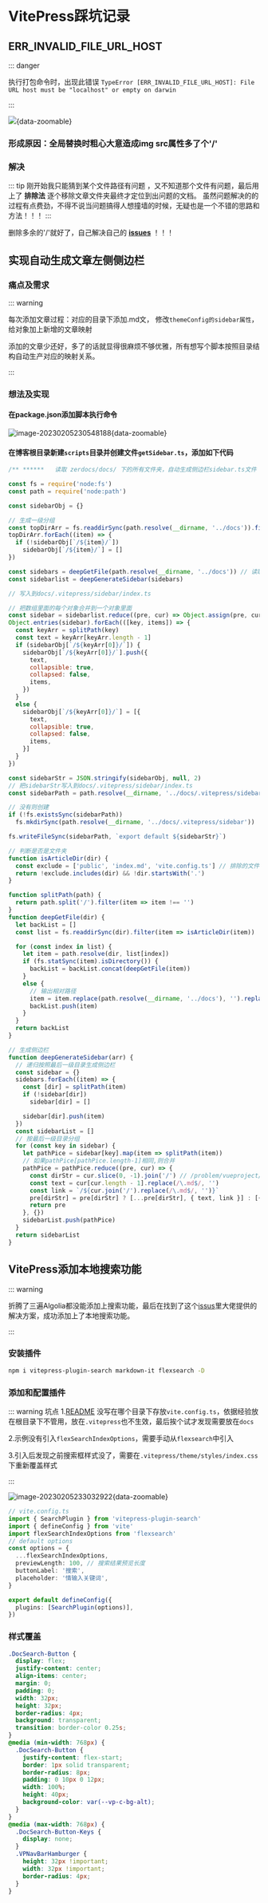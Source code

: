 # VitePress踩坑记录

## ERR_INVALID_FILE_URL_HOST

::: danger

执行打包命令时，出现此错误 `TypeError [ERR_INVALID_FILE_URL_HOST]: File URL host must be "localhost" or empty on darwin`

:::

![](https://zerdocs.oss-cn-shanghai.aliyuncs.com/febasis/202302041941600.png){data-zoomable}

### 形成原因：全局替换时粗心大意造成img src属性多了个'/'

### 解决

::: tip
刚开始我只能猜到某个文件路径有问题 ，又不知道那个文件有问题，最后用上了 **排除法** 逐个移除文章文件夹最终才定位到出问题的文档。
虽然问题解决的的过程有点费劲，不得不说当问题搞得人想撞墙的时候，无疑也是一个不错的思路和方法！！！
:::

删除多余的'/'就好了，自己解决自己的 **[issues](https://github.com/vuejs/vitepress/issues/1895)** ！！！

## 实现自动生成文章左侧侧边栏

### 痛点及需求

::: warning

每次添加文章过程：对应的目录下添加.md文， 修改`themeConfig的sidebar属性`，给对象加上新增的文章映射

添加的文章少还好，多了的话就显得很麻烦不够优雅，所有想写个脚本按照目录结构自动生产对应的映射关系。

:::

### 想法及实现

#### 在package.json添加脚本执行命令

![image-20230205230548188](https://zerdocs.oss-cn-shanghai.aliyuncs.com/202302052305259.png){data-zoomable}

#### 在博客根目录新建`scripts`目录并创建文件`getSidebar.ts`，添加如下代码

```js
/** ******   读取 zerdocs/docs/ 下的所有文件夹，自动生成侧边栏sidebar.ts文件   */

const fs = require('node:fs')
const path = require('node:path')

const sidebarObj = {}

// 生成一级分组
const topDirArr = fs.readdirSync(path.resolve(__dirname, '../docs')).filter(item => isArticleDir(item))
topDirArr.forEach((item) => {
  if (!sidebarObj[`/${item}/`])
    sidebarObj[`/${item}/`] = []
})

const sidebars = deepGetFile(path.resolve(__dirname, '../docs')) // 读取 docs 目录下的所有文件夹
const sidebarlist = deepGenerateSidebar(sidebars)

// 写入到docs/.vitepress/sidebar/index.ts

// 把数组里面的每个对象合并到一个对象里面
const sidebar = sidebarlist.reduce((pre, cur) => Object.assign(pre, cur), {})
Object.entries(sidebar).forEach(([key, items]) => {
  const keyArr = splitPath(key)
  const text = keyArr[keyArr.length - 1]
  if (sidebarObj[`/${keyArr[0]}/`]) {
    sidebarObj[`/${keyArr[0]}/`].push({
      text,
      collapsible: true,
      collapsed: false,
      items,
    })
  }
  else {
    sidebarObj[`/${keyArr[0]}/`] = [{
      text,
      collapsible: true,
      collapsed: false,
      items,
    }]
  }
})

const sidebarStr = JSON.stringify(sidebarObj, null, 2)
// 把sidebarStr写入到docs/.vitepress/sidebar/index.ts
const sidebarPath = path.resolve(__dirname, '../docs/.vitepress/sidebar/index.ts')

// 没有则创建
if (!fs.existsSync(sidebarPath))
  fs.mkdirSync(path.resolve(__dirname, '../docs/.vitepress/sidebar'))

fs.writeFileSync(sidebarPath, `export default ${sidebarStr}`)

// 判断是否是文件夹
function isArticleDir(dir) {
  const exclude = ['public', 'index.md', 'vite.config.ts'] // 排除的文件夹
  return !exclude.includes(dir) && !dir.startsWith('.')
}

function splitPath(path) {
  return path.split('/').filter(item => item !== '')
}
function deepGetFile(dir) {
  let backList = []
  const list = fs.readdirSync(dir).filter(item => isArticleDir(item))

  for (const index in list) {
    let item = path.resolve(dir, list[index])
    if (fs.statSync(item).isDirectory()) {
      backList = backList.concat(deepGetFile(item))
    }
    else {
      // 输出相对路径
      item = item.replace(path.resolve(__dirname, '../docs'), '').replace(/\\/g, '/')
      backList.push(item)
    }
  }
  return backList
}

// 生成侧边栏
function deepGenerateSidebar(arr) {
  // 递归按照最后一级目录生成侧边栏
  const sidebar = {}
  sidebars.forEach((item) => {
    const [dir] = splitPath(item)
    if (!sidebar[dir])
      sidebar[dir] = []

    sidebar[dir].push(item)
  })
  const sidebarList = []
  // 按最后一级目录分组
  for (const key in sidebar) {
    let pathPice = sidebar[key].map(item => splitPath(item))
    // 如果pathPice[pathPice.length-1]相同,则合并
    pathPice = pathPice.reduce((pre, cur) => {
      const dirStr = cur.slice(0, -1).join('/') // /problem/vueproject/
      const text = cur[cur.length - 1].replace(/\.md$/, '')
      const link = `/${cur.join('/').replace(/\.md$/, '')}`
      pre[dirStr] = pre[dirStr] ? [...pre[dirStr], { text, link }] : [{ text, link }]
      return pre
    }, {})
    sidebarList.push(pathPice)
  }
  return sidebarList
}
```

## VitePress添加本地搜索功能

::: warning

折腾了三遍Algolia都没能添加上搜索功能，最后在找到了这个[issus](https://github.com/vuejs/vitepress/issues/670)里大佬提供的解决方案，成功添加上了本地搜索功能。

:::

### 安装插件

```zsh
npm i vitepress-plugin-search markdown-it flexsearch -D
```

### 添加和配置插件

::: warning 坑点 1.[README](https://github.com/emersonbottero/vitepress-plugin-search#readme) 没写在哪个目录下存放`vite.config.ts`，依据经验放在根目录下不管用，放在`.vitepress`也不生效，最后挨个试才发现需要放在`docs`

2.示例没有引入`flexSearchIndexOptions`，需要手动从`flexsearch`中引入

3.引入后发现之前搜索框样式没了，需要在`.vitepress/theme/styles/index.css`下重新覆盖样式

:::

![image-20230205233032922](https://zerdocs.oss-cn-shanghai.aliyuncs.com/202302052330956.png){data-zoomable}

```ts
// vite.config.ts
import { SearchPlugin } from 'vitepress-plugin-search'
import { defineConfig } from 'vite'
import flexSearchIndexOptions from 'flexsearch'
// default options
const options = {
  ...flexSearchIndexOptions,
  previewLength: 100, // 搜索结果预览长度
  buttonLabel: '搜索',
  placeholder: '情输入关键词',
}

export default defineConfig({
  plugins: [SearchPlugin(options)],
})
```

### 样式覆盖

```css
.DocSearch-Button {
  display: flex;
  justify-content: center;
  align-items: center;
  margin: 0;
  padding: 0;
  width: 32px;
  height: 32px;
  border-radius: 4px;
  background: transparent;
  transition: border-color 0.25s;
}
@media (min-width: 768px) {
  .DocSearch-Button {
    justify-content: flex-start;
    border: 1px solid transparent;
    border-radius: 8px;
    padding: 0 10px 0 12px;
    width: 100%;
    height: 40px;
    background-color: var(--vp-c-bg-alt);
  }
}
@media (max-width: 768px) {
  .DocSearch-Button-Keys {
    display: none;
  }
  .VPNavBarHamburger {
    height: 32px !important;
    width: 32px !important;
    border-radius: 4px;
  }
}
```
